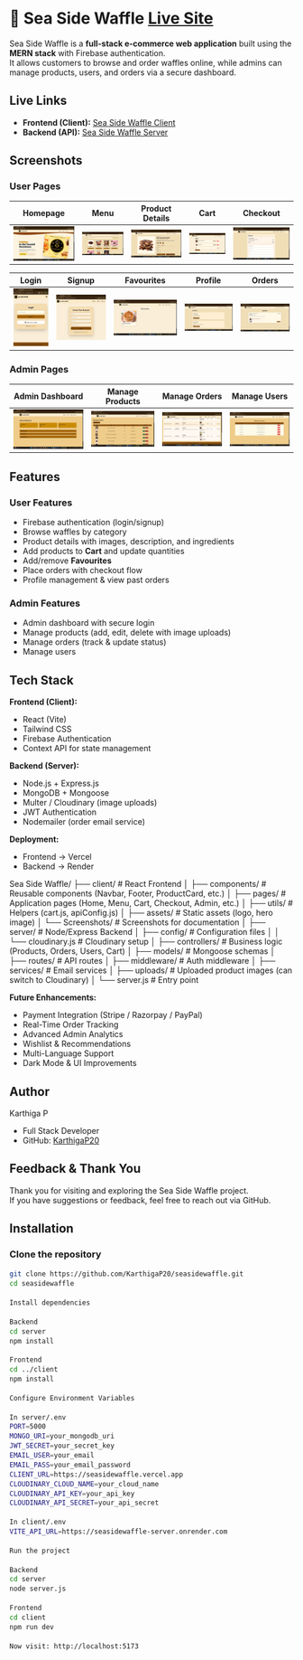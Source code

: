 # 🧇 Sea Side Waffle [Live Site](https://seasidewaffle.vercel.app/)

Sea Side Waffle is a **full-stack e-commerce web application** built using the **MERN stack** with Firebase authentication.  
It allows customers to browse and order waffles online, while admins can manage products, users, and orders via a secure dashboard.  


## Live Links  

- **Frontend (Client):** [Sea Side Waffle Client](https://seasidewaffle.vercel.app)  
- **Backend (API):** [Sea Side Waffle Server](https://seasidewaffle-server.onrender.com)  


## Screenshots  

### User Pages  
| Homepage | Menu | Product Details | Cart | Checkout |
|----------|------|-----------------|------|----------|
| ![Homepage](client/public/Screenshots/Homepage_lg.png) | ![Menu](client/public/Screenshots/menupage.png) | ![Product](client/public/Screenshots/productdetailpage.png) | ![Cart](client/public/Screenshots/cartpage.png) | ![Checkout](client/public/Screenshots/checkoutpage.png) |

| Login | Signup | Favourites | Profile | Orders |
|-------|--------|------------|---------|--------|
| ![Login](client/public/Screenshots/loginpage_sm.png) | ![Signup](client/public/Screenshots/signuppage_md.png) | ![Favourites](client/public/Screenshots/favouritespage.png) | ![Profile](client/public/Screenshots/profilepage.png) | ![Orders](client/public/Screenshots/orderpage.png) |

### Admin Pages  
| Admin Dashboard | Manage Products | Manage Orders | Manage Users |
|-----------------|-----------------|---------------|--------------|
| ![Admin Dashboard](client/public/Screenshots/adminpage.png) | ![Products](client/public/Screenshots/featuredprod.png) | ![Orders](client/public/Screenshots/manageorderpage.png) | ![Users](client/public/Screenshots/manageuserpage.png) |

## Features  

### User Features  
- Firebase authentication (login/signup)  
- Browse waffles by category  
- Product details with images, description, and ingredients  
- Add products to **Cart** and update quantities  
- Add/remove **Favourites**  
- Place orders with checkout flow  
- Profile management & view past orders  

### Admin Features  
- Admin dashboard with secure login  
- Manage products (add, edit, delete with image uploads)  
- Manage orders (track & update status)  
- Manage users  


## Tech Stack  

**Frontend (Client):**  
- React (Vite)  
- Tailwind CSS  
- Firebase Authentication  
- Context API for state management  

**Backend (Server):**  
- Node.js + Express.js  
- MongoDB + Mongoose  
- Multer / Cloudinary (image uploads)  
- JWT Authentication  
- Nodemailer (order email service)  

**Deployment:**  
- Frontend → Vercel  
- Backend → Render  


Sea Side Waffle/
├── client/                 # React Frontend
│   ├── components/         # Reusable components (Navbar, Footer, ProductCard, etc.)
│   ├── pages/              # Application pages (Home, Menu, Cart, Checkout, Admin, etc.)
│   ├── utils/              # Helpers (cart.js, apiConfig.js)
│   ├── assets/             # Static assets (logo, hero image)
│   └── Screenshots/        # Screenshots for documentation
│
├── server/                 # Node/Express Backend
│   ├── config/             # Configuration files
│   │   └── cloudinary.js   # Cloudinary setup
│   ├── controllers/        # Business logic (Products, Orders, Users, Cart)
│   ├── models/             # Mongoose schemas
│   ├── routes/             # API routes
│   ├── middleware/         # Auth middleware
│   ├── services/           # Email services
│   ├── uploads/            # Uploaded product images (can switch to Cloudinary)
│   └── server.js           # Entry point

**Future Enhancements:**  
- Payment Integration (Stripe / Razorpay / PayPal)  
- Real-Time Order Tracking  
- Advanced Admin Analytics  
- Wishlist & Recommendations  
- Multi-Language Support  
- Dark Mode & UI Improvements  

## Author

Karthiga P  
- Full Stack Developer  
- GitHub: [KarthigaP20](https://github.com/KarthigaP20)  

## Feedback & Thank You

Thank you for visiting and exploring the Sea Side Waffle project.  
If you have suggestions or feedback, feel free to reach out via GitHub. 

## Installation  

### Clone the repository  
```bash
git clone https://github.com/KarthigaP20/seasidewaffle.git
cd seasidewaffle

Install dependencies

Backend
cd server
npm install

Frontend
cd ../client
npm install

Configure Environment Variables

In server/.env
PORT=5000
MONGO_URI=your_mongodb_uri
JWT_SECRET=your_secret_key
EMAIL_USER=your_email
EMAIL_PASS=your_email_password
CLIENT_URL=https://seasidewaffle.vercel.app
CLOUDINARY_CLOUD_NAME=your_cloud_name
CLOUDINARY_API_KEY=your_api_key
CLOUDINARY_API_SECRET=your_api_secret

In client/.env
VITE_API_URL=https://seasidewaffle-server.onrender.com

Run the project

Backend
cd server
node server.js

Frontend
cd client
npm run dev

Now visit: http://localhost:5173

